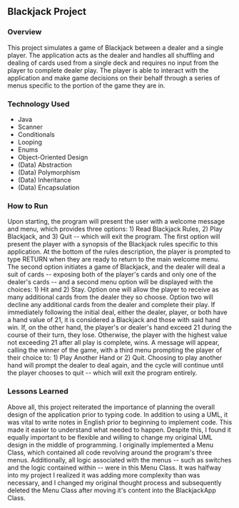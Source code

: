 ## Blackjack Project

### Overview

This project simulates a game of Blackjack between a dealer and a single player.  The application acts as the dealer and handles all shuffling and dealing of cards used from a single deck and requires no input from the player to complete dealer play.  The player is able to interact with the application and make game decisions on their behalf through a series of menus specific to the portion of the game they are in.

### Technology Used

* Java
* Scanner
* Conditionals
* Looping
* Enums
* Object-Oriented Design
* (Data) Abstraction
* (Data) Polymorphism
* (Data) Inheritance
* (Data) Encapsulation

### How to Run

Upon starting, the program will present the user with a welcome message and menu, which provides three options: 1) Read Blackjack Rules, 2) Play Blackjack, and 3) Quit -- which will exit the program.  The first option will present the player with a synopsis of the Blackjack rules specific to this application.  At the bottom of the rules description, the player is prompted to type RETURN when they are ready to return to the main welcome menu.  The second option initiates a game of Blackjack, and the dealer will deal a suit of cards -- exposing both of the player's cards and only one of the dealer's cards -- and a second menu option will be displayed with the choices: 1) Hit and 2) Stay.  Option one will allow the player to receive as many additional cards from the dealer they so choose.  Option two will decline any additional cards from the dealer and complete their play.  If immediately following the initial deal, either the dealer, player, or both have a hand value of 21, it is considered a Blackjack and those with said hand win.  If, on the other hand, the player's or dealer's hand exceed 21 during the course of their turn, they lose.  Otherwise, the player with the highest value not exceeding 21 after all play is complete, wins.  A message will appear, calling the winner of the game, with a third menu prompting the player of their choice to: 1) Play Another Hand or 2) Quit.  Choosing to play another hand will prompt the dealer to deal again, and the cycle will continue until the player chooses to quit -- which will exit the program entirely.  

### Lessons Learned

Above all, this project reiterated the importance of planning the overall design of the application prior to typing code.  In addition to using a UML, it was vital to write notes in English prior to beginning to implement code.  This made it easier to understand what needed to happen.  Despite this, I found it equally important to be flexible and willing to change my original UML design in the middle of programming.  I originally implemented a Menu Class, which contained all code revolving around the program's three menus.  Additionally, all logic associated with the menus -- such as switches and the logic contained within -- were in this Menu Class.  It was halfway into my project I realized it was adding more complexity than was necessary, and I changed my original thought process and subsequently deleted the Menu Class after moving it's content into the BlackjackApp Class.
